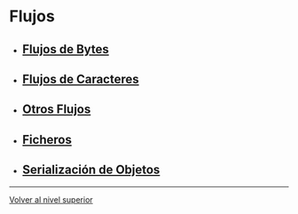 # Flujos

- ## [Flujos de Bytes](u1byteStreams/README.md)
- ## [Flujos de Caracteres](u2characterStreams/README.md)
- ## [Otros Flujos](u3otherStreams/README.md)
- ## [Ficheros](u4files/README.md)
- ## [Serialización de Objetos](u5objectSerialization/README.md)


---

[Volver al nivel superior](../README.md)

